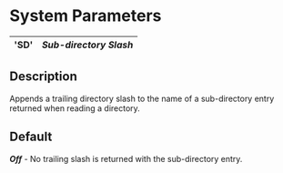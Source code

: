 # System Parameters

**'SD'** |  **_Sub-directory Slash_**  
---|---  
  
##  Description

Appends a trailing directory slash to the name of a sub-directory entry returned when reading a directory.

##  Default

**_Off_** \- No trailing slash is returned with the sub-directory entry.
